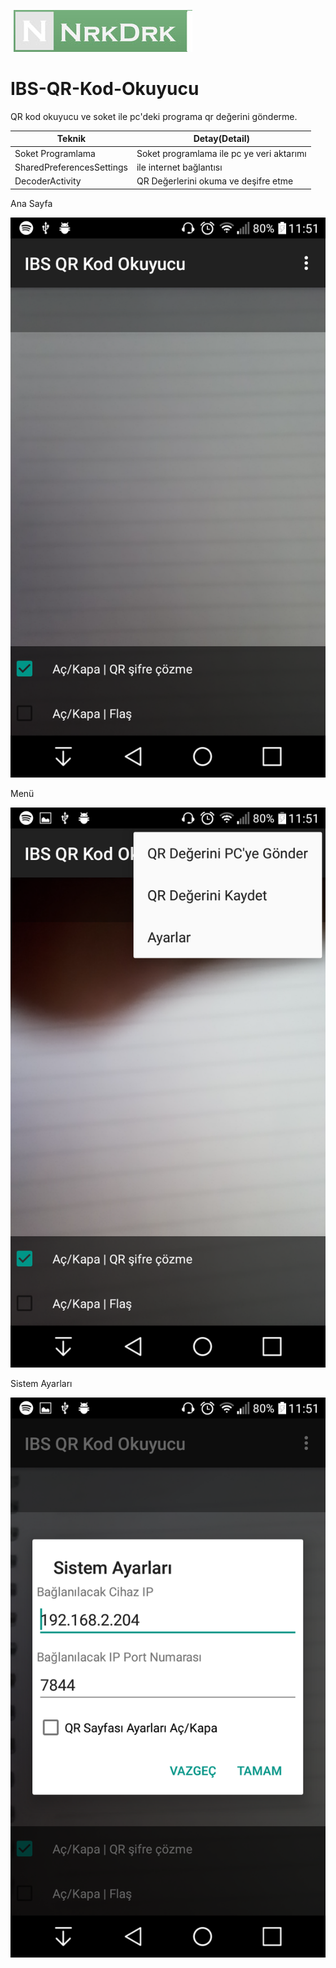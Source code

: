 ![N|Solid](https://github.com/nrkdrk/IBS-HR-Teknik/blob/master/images/nrkdrk.jpg)

# IBS-QR-Kod-Okuyucu
  QR kod okuyucu ve soket ile pc'deki programa qr değerini gönderme.
  
| Teknik   | Detay(Detail) |
| ------ | ------ |
| Soket Programlama | Soket programlama ile pc ye veri aktarımı |
| SharedPreferencesSettings | ile internet bağlantısı |
| DecoderActivity | QR Değerlerini okuma ve deşifre etme |

Ana Sayfa

![alt text](https://github.com/nrkdrk/IBS-QR-Kod-Okuyucu/blob/master/image/Screenshot_2018-01-18-11-51-13.png)

Menü

![alt text](https://github.com/nrkdrk/IBS-QR-Kod-Okuyucu/blob/master/image/Screenshot_2018-01-18-11-51-17.png)

Sistem Ayarları

![alt text](https://github.com/nrkdrk/IBS-QR-Kod-Okuyucu/blob/master/image/Screenshot_2018-01-18-11-51-20.png)
